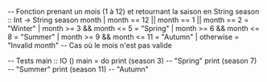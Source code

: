 -- Fonction prenant un mois (1 à 12) et retournant la saison en String
season :: Int -> String
season month
    | month == 12 || month == 1 || month == 2 = "Winter"
    | month >= 3 && month <= 5  = "Spring"
    | month >= 6 && month <= 8  = "Summer"
    | month >= 9 && month <= 11 = "Autumn"
    | otherwise                 = "Invalid month"  -- Cas où le mois n'est pas valide

-- Tests
main :: IO ()
main = do
    print (season 3)   -- "Spring"
    print (season 7)   -- "Summer"
    print (season 11)  -- "Autumn"
